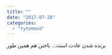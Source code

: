 ```yaml
---
title: ""
date: "2017-07-28"
categories: 
  - "tytomood"
---
```


برنده شدن عادت است... باختن هم همین طور
